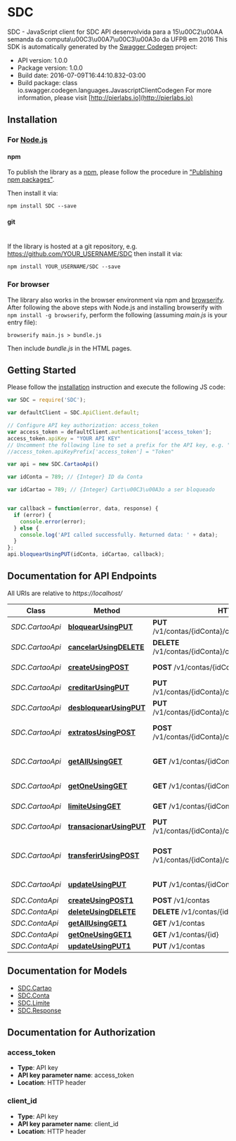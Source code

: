 # SDC

SDC - JavaScript client for SDC
API desenvolvida para a 15\u00C2\u00AA semanda da computa\u00C3\u00A7\u00C3\u00A3o da UFPB em 2016
This SDK is automatically generated by the [Swagger Codegen](https://github.com/swagger-api/swagger-codegen) project:

- API version: 1.0.0
- Package version: 1.0.0
- Build date: 2016-07-09T16:44:10.832-03:00
- Build package: class io.swagger.codegen.languages.JavascriptClientCodegen
For more information, please visit [http://pierlabs.io](http://pierlabs.io)

## Installation

### For [Node.js](https://nodejs.org/)

#### npm

To publish the library as a [npm](https://www.npmjs.com/),
please follow the procedure in ["Publishing npm packages"](https://docs.npmjs.com/getting-started/publishing-npm-packages).

Then install it via:

```shell
npm install SDC --save
```

#### git
#
If the library is hosted at a git repository, e.g.
https://github.com/YOUR_USERNAME/SDC
then install it via:

```shell
npm install YOUR_USERNAME/SDC --save
```

### For browser

The library also works in the browser environment via npm and [browserify](http://browserify.org/). After following
the above steps with Node.js and installing browserify with `npm install -g browserify`,
perform the following (assuming *main.js* is your entry file):

```shell
browserify main.js > bundle.js
```

Then include *bundle.js* in the HTML pages.

## Getting Started

Please follow the [installation](#installation) instruction and execute the following JS code:

```javascript
var SDC = require('SDC');

var defaultClient = SDC.ApiClient.default;

// Configure API key authorization: access_token
var access_token = defaultClient.authentications['access_token'];
access_token.apiKey = "YOUR API KEY"
// Uncomment the following line to set a prefix for the API key, e.g. "Token" (defaults to null)
//access_token.apiKeyPrefix['access_token'] = "Token"

var api = new SDC.CartaoApi()

var idConta = 789; // {Integer} ID da Conta

var idCartao = 789; // {Integer} Cart\u00C3\u00A3o a ser bloqueado


var callback = function(error, data, response) {
  if (error) {
    console.error(error);
  } else {
    console.log('API called successfully. Returned data: ' + data);
  }
};
api.bloquearUsingPUT(idConta, idCartao, callback);

```

## Documentation for API Endpoints

All URIs are relative to *https://localhost/*

Class | Method | HTTP request | Description
------------ | ------------- | ------------- | -------------
*SDC.CartaoApi* | [**bloquearUsingPUT**](docs/CartaoApi.md#bloquearUsingPUT) | **PUT** /v1/contas/{idConta}/cartoes/{idCartao}/bloquear | Bloquear um cart\u00C3\u00A3o.
*SDC.CartaoApi* | [**cancelarUsingDELETE**](docs/CartaoApi.md#cancelarUsingDELETE) | **DELETE** /v1/contas/{idConta}/cartoes/{idCartao}/cancelar | Cancelar um cart\u00C3\u00A3o
*SDC.CartaoApi* | [**createUsingPOST**](docs/CartaoApi.md#createUsingPOST) | **POST** /v1/contas/{idConta}/cartoes | Cria um cart\u00C3\u00A3o
*SDC.CartaoApi* | [**creditarUsingPUT**](docs/CartaoApi.md#creditarUsingPUT) | **PUT** /v1/contas/{idConta}/cartoes/{idCartao}/creditar | Creditar dinheiro em um cart\u00C3\u00A3o
*SDC.CartaoApi* | [**desbloquearUsingPUT**](docs/CartaoApi.md#desbloquearUsingPUT) | **PUT** /v1/contas/{idConta}/cartoes/{idCartao}/desbloquear | Desbloquear um cart\u00C3\u00A3o.
*SDC.CartaoApi* | [**extratosUsingPOST**](docs/CartaoApi.md#extratosUsingPOST) | **POST** /v1/contas/{idConta}/cartoes/{idCartao}/extratos | Retonar os extratos de transa\u00C3\u00A7oes do cart\u00C3\u00A3o
*SDC.CartaoApi* | [**getAllUsingGET**](docs/CartaoApi.md#getAllUsingGET) | **GET** /v1/contas/{idConta}/cartoes | Retona todos os cart\u00C3\u00A3o de uma conta
*SDC.CartaoApi* | [**getOneUsingGET**](docs/CartaoApi.md#getOneUsingGET) | **GET** /v1/contas/{idConta}/cartoes/{idCartao} | Retorna um cart\u00C3\u00A3o
*SDC.CartaoApi* | [**limiteUsingGET**](docs/CartaoApi.md#limiteUsingGET) | **GET** /v1/contas/{idConta}/cartoes/{idCartao}/limite | Retorna o limite do cart\u00C3\u00A3o
*SDC.CartaoApi* | [**transacionarUsingPUT**](docs/CartaoApi.md#transacionarUsingPUT) | **PUT** /v1/contas/{idConta}/cartoes/{idCartao}/transacionar | Transacionar valores
*SDC.CartaoApi* | [**transferirUsingPOST**](docs/CartaoApi.md#transferirUsingPOST) | **POST** /v1/contas/{idConta}/cartoes/{idCartao}/transferir | Transferir valores entre dois cart\u00C3\u00B5es distintos
*SDC.CartaoApi* | [**updateUsingPUT**](docs/CartaoApi.md#updateUsingPUT) | **PUT** /v1/contas/{idConta}/cartoes | Atualiza um cart\u00C3\u00A3o
*SDC.ContaApi* | [**createUsingPOST1**](docs/ContaApi.md#createUsingPOST1) | **POST** /v1/contas | Cria uma conta
*SDC.ContaApi* | [**deleteUsingDELETE**](docs/ContaApi.md#deleteUsingDELETE) | **DELETE** /v1/contas/{id} | Deleta uma conta
*SDC.ContaApi* | [**getAllUsingGET1**](docs/ContaApi.md#getAllUsingGET1) | **GET** /v1/contas | Retorna todas as contas
*SDC.ContaApi* | [**getOneUsingGET1**](docs/ContaApi.md#getOneUsingGET1) | **GET** /v1/contas/{id} | Retorna uma conta
*SDC.ContaApi* | [**updateUsingPUT1**](docs/ContaApi.md#updateUsingPUT1) | **PUT** /v1/contas | Atualiza uma conta


## Documentation for Models

 - [SDC.Cartao](docs/Cartao.md)
 - [SDC.Conta](docs/Conta.md)
 - [SDC.Limite](docs/Limite.md)
 - [SDC.Response](docs/Response.md)


## Documentation for Authorization


### access_token

- **Type**: API key
- **API key parameter name**: access_token
- **Location**: HTTP header

### client_id

- **Type**: API key
- **API key parameter name**: client_id
- **Location**: HTTP header

